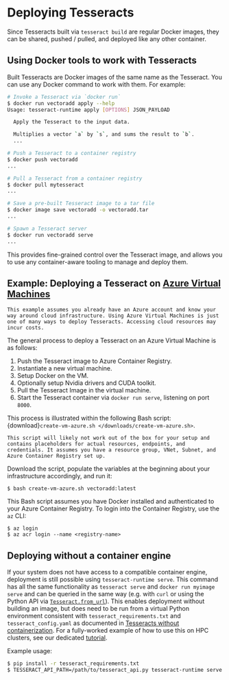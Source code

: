 # Deploying Tesseracts

Since Tesseracts built via `tesseract build` are regular Docker images, they can be shared, pushed / pulled, and deployed like any other container.

## Using Docker tools to work with Tesseracts

Built Tesseracts are Docker images of the same name as the Tesseract. You can use any Docker command to work with them. For example:

```bash
# Invoke a Tesseract via `docker run`
$ docker run vectoradd apply --help
Usage: tesseract-runtime apply [OPTIONS] JSON_PAYLOAD

  Apply the Tesseract to the input data.

  Multiplies a vector `a` by `s`, and sums the result to `b`.
  ...
```

```bash
# Push a Tesseract to a container registry
$ docker push vectoradd
...
```

```bash
# Pull a Tesseract from a container registry
$ docker pull mytesseract
...
```

```bash
# Save a pre-built Tesseract image to a tar file
$ docker image save vectoradd -o vectoradd.tar
...
```

```bash
# Spawn a Tesseract server
$ docker run vectoradd serve
...
```

This provides fine-grained control over the Tesseract image, and allows you to use any container-aware tooling to manage and deploy them.

## Example: Deploying a Tesseract on [Azure Virtual Machines](https://azure.microsoft.com/en-us/products/virtual-machines)

```{note}
This example assumes you already have an Azure account and know your way around cloud infrastructure. Using Azure Virtual Machines is just one of many ways to deploy Tesseracts. Accessing cloud resources may incur costs.
```

The general process to deploy a Tesseract on an Azure Virtual Machine is as follows:
1. Push the Tesseract image to Azure Container Registry.
2. Instantiate a new virtual machine.
3. Setup Docker on the VM.
4. Optionally setup Nvidia drivers and CUDA toolkit.
5. Pull the Tesseract Image in the virtual machine.
6. Start the Tesseract container via `docker run serve`, listening on port `8000`.

This process is illustrated within the following Bash script: {download}`create-vm-azure.sh </downloads/create-vm-azure.sh>`.

```{warning}
This script will likely not work out of the box for your setup and contains placeholders for actual resources, endpoints, and credentials. It assumes you have a resource group, VNet, Subnet, and Azure Container Registry set up.
```

Download the script, populate the variables at the beginning about your infrastructure accordingly, and run it:

```console
$ bash create-vm-azure.sh vectoradd:latest
```

This Bash script assumes you have Docker installed and authenticated to your
Azure Container Registry. To login into the Container Registry, use the `az`
CLI:

```console
$ az login
$ az acr login --name <registry-name>
```

## Deploying without a container engine

If your system does not have access to a compatible container engine, deployment is still possible using `tesseract-runtime serve`. This command has all the same functionality as `tesseract serve` and `docker run myimage serve` and can be queried in the same way (e.g. with `curl` or using the Python API via [`Tesseract.from_url`](#Tesseract.from_url)). This enables deployment without building an image, but does need to be run from a virtual Python environment consistent with `tesseract_requirements.txt` and `tesseract_config.yaml` as documented in [Tesseracts without containerization](https://docs.pasteurlabs.ai/projects/tesseract-core/latest/content/creating-tesseracts/advanced.html#tesseracts-without-containerization). For a fully-worked example of how to use this on HPC clusters, see our dedicated [tutorial](https://si-tesseract.discourse.group/t/deploying-and-interacting-with-tesseracts-on-hpc-clusters-using-tesseract-runtime-serve/104).

Example usage:

```bash
$ pip install -r tesseract_requirements.txt
$ TESSERACT_API_PATH=/path/to/tesseract_api.py tesseract-runtime serve
```
